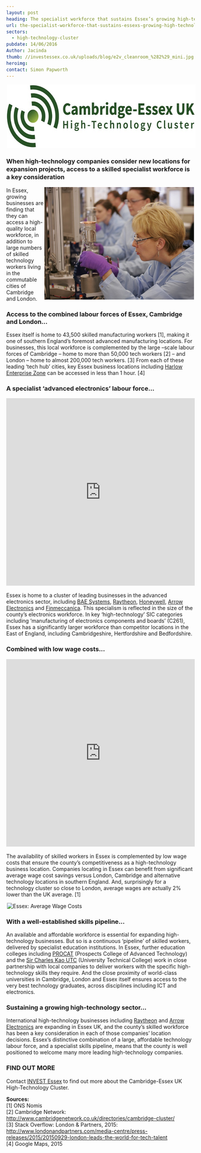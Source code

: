 ```yaml
---
layout: post
heading: The specialist workforce that sustains Essex’s growing high-technology cluster
url: the-specialist-workforce-that-sustains-essexs-growing-high-technology-cluster
sectors:
  - high-technology-cluster 
pubdate: 14/06/2016
Author: Jacinda
thumb: //investessex.co.uk/uploads/blog/e2v_cleanroom_%282%29_mini.jpg
heroimg: 
contact: Simon Papworth
---
```

<p><img alt='Cambridge Essex UK High Technology Cluster' src='../uploads/blog/CEUHTC_icon_landscape_600.jpg' style='width: 600px; height: 170px; margin-left: 2px; margin-right: 2px;'/></p><h3><span style='line-height: 1.2;'>When high-technology companies consider new locations for expansion projects, access to a skilled specialist workforce is a key consideration</span></h3><p><img alt='Essex UK: a specialist high-technology manufacturing workforce' src='../uploads/general/e2v_cleanroom_(2)_700.jpg' style='width: 400px; float: right; margin-left: 2px; margin-right: 2px; height: 300px;'/>In Essex, growing businesses are finding that they can access a high-quality local workforce, in addition to large numbers of skilled technology workers living in the commutable cities of Cambridge and London.</p><h3>Access to the combined labour forces of Essex, Cambridge and London…</h3><p>Essex itself is home to 43,500 skilled manufacturing workers [1], making it one of southern England’s foremost advanced manufacturing locations. For businesses, this local workforce is complemented by the large –scale labour forces of Cambridge – home to more than 50,000 tech workers [2] – and London – home to almost 200,000 tech workers. [3] From each of these leading ‘tech hub’ cities, key Essex business locations including <a href='http://investessex.co.uk/studies/place-studies/harlow_enterprise' target='_blank'>Harlow Enterprise Zone</a> can be accessed in less than 1 hour. [4]</p><h3>A specialist ‘advanced electronics’ labour force…</h3><p><iframe class='essexchart' frameborder='0' height='500px' src='http://essexcharts.appspot.com/esx2-8.html' width='100%'></iframe></p><p>Essex is home to a cluster of leading businesses in the advanced electronics sector, including <a href='http://investessex.co.uk/studies/case-studies/bae-systems' target='_blank'>BAE Systems</a>, <a href='us-investment-in-essex#.V16FetIrLIU' target='_blank'>Raytheon</a>, <a href='http://investessex.co.uk/studies/place-studies/basildon-enterprise-parks' target='_blank'>Honeywell</a>, <a href='us-investment-in-essex#.V16FetIrLIU' target='_blank'>Arrow Electronics</a> and <a href='introducing-cambridge-essex-uk-a-world-class-high-technology-cluster#.V16Hm9IrLIU' target='_blank'>Finmeccanica</a>. This specialism is reflected in the size of the county’s electronics workforce. In key ‘high-technology’ SIC categories including ‘manufacturing of electronics components and boards’ (C261), Essex has a significantly larger workforce than competitor locations in the East of England, including Cambridgeshire, Hertfordshire and Bedfordshire.</p><h3>Combined with low wage costs…</h3><p><iframe class='essexchart' frameborder='0' height='500px' src='http://essexcharts.appspot.com/esx2-9.html' width='100%'></iframe></p><p>The availability of skilled workers in Essex is complemented by low wage costs that ensure the county’s competitiveness as a high-technology business location. Companies locating in Essex can benefit from significant average wage cost savings versus London, Cambridge and alternative technology locations in southern England. And, surprisingly for a technology cluster so close to London, average wages are actually 2% lower than the UK average. [1]</p><p><img alt='Essex: Average Wage Costs' src='http://www.investessex.co.uk/uploads/about/HT2_Wage_Costs_600.jpg' style='width: 600px; height: 335px; margin-left: 2px; margin-right: 2px;'/></p><h3>With a well-established skills pipeline…</h3><p>An available and affordable workforce is essential for expanding high-technology businesses. But so is a continuous ‘pipeline’ of skilled workers, delivered by specialist education institutions. In Essex, further education colleges including <a href='http://www.procat.ac.uk/' target='_blank'>PROCAT</a> (Prospects College of Advanced Technology) and the <a href='http://www.sircharleskaoutc.com/about/specialisms/' target='_blank'>Sir Charles Kao UTC</a> (University Technical College) work in close partnership with local companies to deliver workers with the specific high-technology skills they require. And the close proximity of world-class universities in Cambridge, London and Essex itself ensures access to the very best technology graduates, across disciplines including ICT and electronics.</p><h3>Sustaining a growing high-technology sector…</h3><p>International high-technology businesses including <a href='us-investment-in-essex#.V16FetIrLIU' target='_blank'>Raytheon</a> and <a href='us-investment-in-essex#.V16FetIrLIU' target='_blank'>Arrow Electronics</a> are expanding in Essex UK, and the county’s skilled workforce has been a key consideration in each of those companies’ location decisions. Essex’s distinctive combination of a large, affordable technology labour force, and a specialist skills pipeline, means that the county is well positioned to welcome many more leading high-technology companies.</p><h3>FIND OUT MORE</h3><p>Contact <a href='../index.html' target='_blank'>INVEST Essex</a><strong> </strong>to find out more about the Cambridge-Essex UK High-Technology Cluster.</p><p><strong>Sources:</strong><br/>[1] ONS Nomis<br/>[2] Cambridge Network: <a href='http://www.cambridgenetwork.co.uk/directories/cambridge-cluster/' target='_blank'>http://www.cambridgenetwork.co.uk/directories/cambridge-cluster/</a><br/>[3] Stack Overflow: London &amp; Partners, 2015: <a href='http://www.londonandpartners.com/media-centre/press-releases/2015/20150929-london-leads-the-world-for-tech-talent' target='_blank'>http://www.londonandpartners.com/media-centre/press-releases/2015/20150929-london-leads-the-world-for-tech-talent</a><br/>[4] Google Maps, 2015</p>